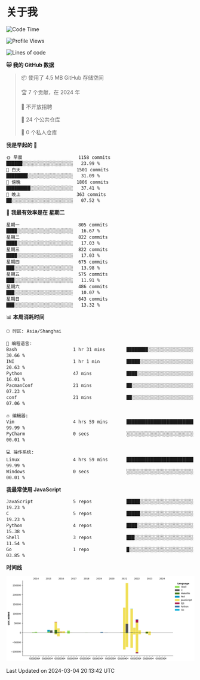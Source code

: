 # 关于我

<!--START_SECTION:waka-->
![Code Time](http://img.shields.io/badge/Code%20Time-834%20hrs%2045%20mins-blue)

![Profile Views](http://img.shields.io/badge/%E4%B8%AA%E4%BA%BA%E8%B5%84%E6%96%99%E8%A7%82%E7%9C%8B%E6%AC%A1%E6%95%B0-1-blue)

![Lines of code](https://img.shields.io/badge/%E4%BB%8E%E3%80%8CHello%20World%E3%80%8D%E8%B5%B7%E6%88%91%E5%B7%B2%E7%BB%8F%E5%86%99%E4%BA%86-777.5%20thousand%20%E8%A1%8C%E4%BB%A3%E7%A0%81-blue)

**🐱 我的 GitHub 数据** 

> 📦  使用了 4.5 MB GitHub 存储空间 
 > 
> 🏆 7 个贡献，在 2024 年
 > 
> 🚫 不开放招聘
 > 
> 📜 24 个公共仓库 
 > 
> 🔑 0 个私人仓库 
 > 
**我是早起的 🐤** 

```text
🌞 早晨                     1158 commits        ██████░░░░░░░░░░░░░░░░░░░   23.99 % 
🌆 白天                     1501 commits        ████████░░░░░░░░░░░░░░░░░   31.09 % 
🌃 傍晚                     1806 commits        █████████░░░░░░░░░░░░░░░░   37.41 % 
🌙 晚上                     363 commits         ██░░░░░░░░░░░░░░░░░░░░░░░   07.52 % 
```
📅 **我最有效率是在 星期二** 

```text
星期一                      805 commits         ████░░░░░░░░░░░░░░░░░░░░░   16.67 % 
星期二                      822 commits         ████░░░░░░░░░░░░░░░░░░░░░   17.03 % 
星期三                      822 commits         ████░░░░░░░░░░░░░░░░░░░░░   17.03 % 
星期四                      675 commits         ███░░░░░░░░░░░░░░░░░░░░░░   13.98 % 
星期五                      575 commits         ███░░░░░░░░░░░░░░░░░░░░░░   11.91 % 
星期六                      486 commits         ███░░░░░░░░░░░░░░░░░░░░░░   10.07 % 
星期日                      643 commits         ███░░░░░░░░░░░░░░░░░░░░░░   13.32 % 
```


📊 **本周消耗时间** 

```text
🕑︎ 时区: Asia/Shanghai

💬 编程语言: 
Bash                     1 hr 31 mins        ████████░░░░░░░░░░░░░░░░░   30.66 % 
INI                      1 hr 1 min          █████░░░░░░░░░░░░░░░░░░░░   20.63 % 
Python                   47 mins             ████░░░░░░░░░░░░░░░░░░░░░   16.01 % 
PacmanConf               21 mins             ██░░░░░░░░░░░░░░░░░░░░░░░   07.23 % 
conf                     21 mins             ██░░░░░░░░░░░░░░░░░░░░░░░   07.06 % 

🔥 编辑器: 
Vim                      4 hrs 59 mins       █████████████████████████   99.99 % 
PyCharm                  0 secs              ░░░░░░░░░░░░░░░░░░░░░░░░░   00.01 % 

💻 操作系统: 
Linux                    4 hrs 59 mins       █████████████████████████   99.99 % 
Windows                  0 secs              ░░░░░░░░░░░░░░░░░░░░░░░░░   00.01 % 
```

**我最常使用 JavaScript** 

```text
JavaScript               5 repos             █████░░░░░░░░░░░░░░░░░░░░   19.23 % 
C                        5 repos             █████░░░░░░░░░░░░░░░░░░░░   19.23 % 
Python                   4 repos             ████░░░░░░░░░░░░░░░░░░░░░   15.38 % 
Shell                    3 repos             ███░░░░░░░░░░░░░░░░░░░░░░   11.54 % 
Go                       1 repo              █░░░░░░░░░░░░░░░░░░░░░░░░   03.85 % 
```



**时间线**

![Lines of Code chart](https://raw.githubusercontent.com/Arondight/Arondight/master/assets/bar_graph.png)


 Last Updated on 2024-03-04 20:13:42 UTC
<!--END_SECTION:waka-->
